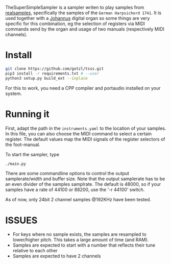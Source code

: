 TheSuperSimpleSampler is a sampler writen to play samples from [realsamples](https://www.realsamples.de),
specifically the samples of the `German Harpsichord 1741`.
It is used together with a [Johannus](https://www.johannus.com) digital organ so some things are very specific
for this combination, eg the selection of registers via MIDI commands send by the organ and usage of two manuals (respectively MIDI channels).


# Install
```bash
git clone https://github.com/gotzl/tsss.git
pip3 install -r requirements.txt # --user
python3 setup.py build_ext --inplace
``` 
For this to work, you need a CPP compiler and portaudio installed on your system.


# Running it
First, adapt the path in the `instruments.yaml` to the location of your samples.
In this file, you can also choose the MIDI command to select a certain register.
The default values map the MIDI signals of the register selectors of the foot-manual.

To start the sampler, type

```bash
./main.py
```
There are some commandline options to control the output samplerate/width and buffer size.
Note that the output samplerate has to be an even divider of the samples samplrate.
The default is 48000, so if your samples have a rate of 44100 or 88200, use
the '-r 44100' switch.

As of now, only 24bit 2 channel samples @192KHz have been tested.

# ISSUES
* For keys where no sample exists, the samples are resampled to lower/higher pitch. 
This takes a large amount of time (and RAM).
* Samples are expected to start with a number that reflects their tune relative to each other
* Samples are expected to have 2 channels
